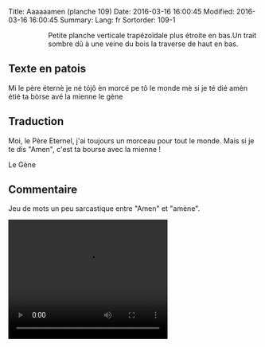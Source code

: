 Title: Aaaaaamen (planche 109)
Date: 2016-03-16 16:00:45
Modified: 2016-03-16 16:00:45
Summary: 
Lang: fr
Sortorder: 109-1


<figure class="image-block" style="float: left;">
  <img alt="" src="{static}/images/planche_109.png">
  <figcaption style="max-width: 291px"></figcaption>
</figure>
<p style=align:justify;">Petite planche verticale trapézoïdale plus étroite en bas.Un trait sombre dû à une veine du bois la traverse de haut en bas.</p>

## Texte en patois
Mi le père éternè je né tójô èn morcé pe tô le monde mè si je té dié amèn étié ta bòrse avé la mienne
le gène

## Traduction
Moi, le Père Eternel, j'ai toujours un morceau pour tout le monde. Mais si je te dis "Amen", c'est ta bourse avec la mienne !

Le Gène

## Commentaire
Jeu de mots un peu sarcastique entre "Amen" et "amène".



<video width="320" height="240" controls>
  <source src="https://d1njpgd0ygatdn.cloudfront.net/video_109-2.mp4" type="video/mp4">
</video>
